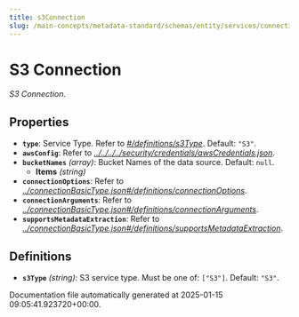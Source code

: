```yaml
---
title: s3Connection
slug: /main-concepts/metadata-standard/schemas/entity/services/connections/storage/s3connection
---
```


# S3 Connection

*S3 Connection.*

## Properties

- **`type`**: Service Type. Refer to *[#/definitions/s3Type](#definitions/s3Type)*. Default: `"S3"`.
- **`awsConfig`**: Refer to *[../../../../security/credentials/awsCredentials.json](#/../../../security/credentials/awsCredentials.json)*.
- **`bucketNames`** *(array)*: Bucket Names of the data source. Default: `null`.
  - **Items** *(string)*
- **`connectionOptions`**: Refer to *[../connectionBasicType.json#/definitions/connectionOptions](#/connectionBasicType.json#/definitions/connectionOptions)*.
- **`connectionArguments`**: Refer to *[../connectionBasicType.json#/definitions/connectionArguments](#/connectionBasicType.json#/definitions/connectionArguments)*.
- **`supportsMetadataExtraction`**: Refer to *[../connectionBasicType.json#/definitions/supportsMetadataExtraction](#/connectionBasicType.json#/definitions/supportsMetadataExtraction)*.
## Definitions

- **`s3Type`** *(string)*: S3 service type. Must be one of: `["S3"]`. Default: `"S3"`.


Documentation file automatically generated at 2025-01-15 09:05:41.923720+00:00.
